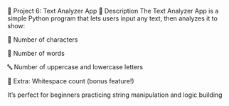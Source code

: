 🧠 Project 6: Text Analyzer App
📌 Description
The Text Analyzer App is a simple Python program that lets users input any text, then analyzes it to show:

📝 Number of characters

🧮 Number of words

🔤 Number of uppercase and lowercase letters

🧠 Extra: Whitespace count (bonus feature!)

It’s perfect for beginners practicing string manipulation and logic building
